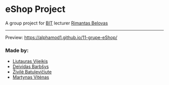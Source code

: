 # eShop Project

A group project for [BIT](https://bit.lt/) lecturer [Rimantas Belovas](https://github.com/belauzas)

-------------------------------------------------------------------------

Preview: https://alphamod1.github.io/11-grupe-eShop/

### Made by:

- [Liutauras Vijeikis](https://github.com/AlphaMod1)
- [Deividas Barbšys](https://github.com/DeividasBa)
- [Živilė Batulevičiute](https://github.com/zivile-b)
- [Martynas Vitėnas](https://github.com/Martynasvitenas)
